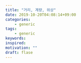 ```yaml
---
title: "거리, 계량, 위상"
date: 2019-10-20T04:08:14+09:00
categories:
    - generic
tags:
    - generic
keywords:
inspired:
motivation: ""
draft: flase
---
```


